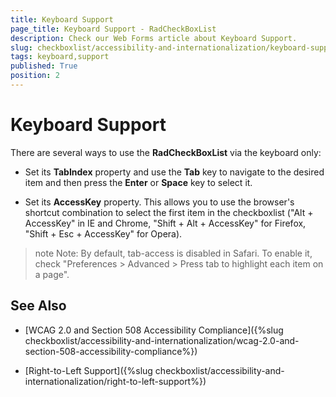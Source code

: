 ```yaml
---
title: Keyboard Support
page_title: Keyboard Support - RadCheckBoxList
description: Check our Web Forms article about Keyboard Support.
slug: checkboxlist/accessibility-and-internationalization/keyboard-support
tags: keyboard,support
published: True
position: 2
---
```


# Keyboard Support

There are several ways to use the **RadCheckBoxList** via the keyboard only:

* Set its **TabIndex** property and use the **Tab** key to navigate to the desired item and then press the **Enter** or **Space** key to select it.

* Set its **AccessKey** property. This allows you to use the browser's shortcut combination to select the first item in the checkboxlist ("Alt + AccessKey" in IE and Chrome, "Shift + Alt + AccessKey" for Firefox, "Shift + Esc + AccessKey" for Opera).

>note Note: By default, tab-access is disabled in Safari. To enable it, check "Preferences > Advanced > Press tab to highlight each item on a page".

## See Also

 * [WCAG 2.0 and Section 508 Accessibility Compliance]({%slug checkboxlist/accessibility-and-internationalization/wcag-2.0-and-section-508-accessibility-compliance%})

 * [Right-to-Left Support]({%slug checkboxlist/accessibility-and-internationalization/right-to-left-support%})
